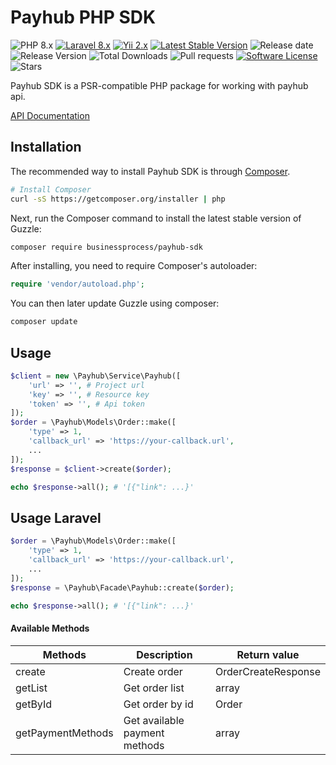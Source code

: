 Payhub PHP SDK
=============================
![PHP 8.x](https://img.shields.io/badge/PHP-%5E8.0-blue)
[![Laravel 8.x](https://img.shields.io/badge/Laravel-8.x-orange.svg)](http://laravel.com)
[![Yii 2.x](https://img.shields.io/badge/Yii-2.x-orange)](https://www.yiiframework.com/doc/guide/2.0/ru)
[![Latest Stable Version](https://poser.pugx.org/businessprocess/payhub-sdk/v/stable)](https://packagist.org/packages/businessprocess/payhub-sdk)
![Release date](https://img.shields.io/github/release-date/businessprocess/payhub-sdk)
![Release Version](https://img.shields.io/github/v/release/businessprocess/payhub-sdk)
![Total Downloads](https://poser.pugx.org/businessprocess/payhub-sdk/downloads)
![Pull requests](https://img.shields.io/bitbucket/pr/businessprocess/payhub-sdk)
[![Software License](https://img.shields.io/badge/license-MIT-brightgreen.svg?style=flat-square)](LICENSE)
![Stars](https://img.shields.io/github/stars/businessprocess/notify-service?style=social)

Payhub SDK is a PSR-compatible PHP package for working with payhub api.

[API Documentation](https://payhub.ooo.ua/api/api-docs/)


## Installation
The recommended way to install Payhub SDK is through
[Composer](http://getcomposer.org).

```bash
# Install Composer
curl -sS https://getcomposer.org/installer | php
```

Next, run the Composer command to install the latest stable version of Guzzle:

```bash
composer require businessprocess/payhub-sdk
```

After installing, you need to require Composer's autoloader:

```php
require 'vendor/autoload.php';
```

You can then later update Guzzle using composer:

 ```bash
composer update
 ```

## Usage

```php
$client = new \Payhub\Service\Payhub([
    'url' => '', # Project url
    'key' => '', # Resource key
    'token' => '', # Api token
]);
$order = \Payhub\Models\Order::make([
    'type' => 1,
    'callback_url' => 'https://your-callback.url',
    ...
]);
$response = $client->create($order);

echo $response->all(); # '[{"link": ...}'
```

## Usage Laravel

```php
$order = \Payhub\Models\Order::make([
    'type' => 1,
    'callback_url' => 'https://your-callback.url',
    ...
]);
$response = \Payhub\Facade\Payhub::create($order);

echo $response->all(); # '[{"link": ...}'
```

#### Available Methods

| Methods           | Description                   | Return value        | 
|-------------------|-------------------------------|---------------------|
| create            | Create order                  | OrderCreateResponse |
| getList           | Get order list                | array               |
| getById           | Get order by id               | Order               |
| getPaymentMethods | Get available payment methods | array               |
